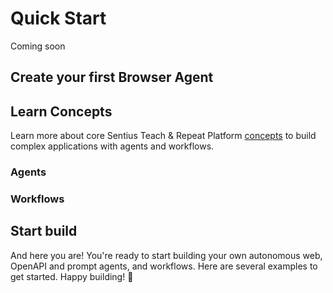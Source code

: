 # Quick Start

Coming soon

## Create your first Browser Agent

## Learn Concepts

Learn more about core Sentius Teach & Repeat Platform [concepts](concepts) to build complex applications with agents and workflows.

### Agents

### Workflows

## Start build

And here you are! You're ready to start building your own autonomous web, OpenAPI and prompt agents, and workflows. Here are several examples to get started. Happy building! 🙌
